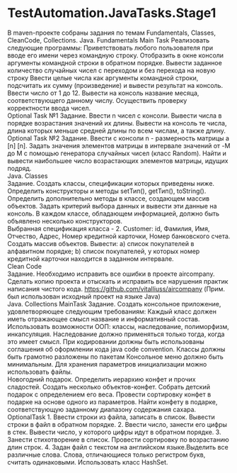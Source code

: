 # TestAutomation.JavaTasks.Stage1

В maven-проекте собраны задания по темам Fundamentals, Classes, CleanCode, Collections. 
Java. Fundamentals 
 Main Task
  Реализовать следующие программы:      Приветствовать любого пользователя при вводе его имени через командную строку.      Отобразить в окне консоли аргументы командной строки в обратном порядке.      Вывести заданное количество случайных чисел с переходом и без перехода на новую строку      Ввести целые числа как аргументы командной строки, подсчитать их сумму (произведение) и вывести результат на консоль.      Ввести число от 1 до 12. Вывести на консоль название месяца, соответствующего данному числу. Осуществить проверку корректности ввода чисел.  
 Optional Task №1 
  Задание. Ввести n чисел с консоли.      Вывести числа в порядке возрастания значений их длины.      Вывести на консоль те числа, длина которых меньше средней длины по  всем числам, а также длину. 
 Optional Task №2
  Задание. Ввести с консоли n - размерность матрицы a [n] [n]. Задать значения элементов матрицы в интервале значений от -M до M с помощью генератора случайных чисел (класс Random). Найти и вывести наибольшее число возрастающих элементов матрицы, идущих подряд.  
Java. Classes  
  Задание. Создать классы, спецификации которых приведены ниже. Определить конструкторы и методы setТип(), getТип(), toString(). Определить дополнительно методы в классе, создающем массив объектов. Задать критерий выбора данных и вывести эти данные на консоль. В каждом классе, обладающем информацией, должно быть объявлено несколько конструкторов.  
  Выбранная спецификация класса - 2. Customer: id, Фамилия, Имя, Отчество, Адрес, Номер кредитной карточки, Номер банковского счета. Создать массив объектов. Вывести: a) список покупателей в алфавитном порядке; b) список покупателей, у которых номер кредитной карточки находится в заданном интервале.  
Clean Code  
  Задание. Необходимо исправить все ошибки в проекте aircompany. Сделать копию проекта и отыскать и исправить все нарушения практик написания чистого кода. https://github.com/vitalliuss/aircompany (Прим. был использован исходный проект на языке Java)  
Java. Collections 
 MainTask
   Задание. Создать консольное приложение, удовлетворяющее следующим требованиям:    Каждый класс должен иметь отражающее смысл название и информативный состав.   Использовать возможности ООП: классы, наследование, полиморфизм, инкапсуляция.   Наследование должно применяться только тогда, когда это имеет смысл.   При кодировании должны быть использованы соглашения об оформлении кода java code convention.   Классы должны быть грамотно разложены по пакетам   Консольное меню должно быть минимальным.   Для хранения параметров инициализации можно использовать файлы.    
   Новогодний подарок. Определить иерархию конфет и прочих сладостей. Создать несколько объектов-конфет.   Собрать детский подарок с определением его веса. Провести сортировку конфет в подарке на основе одного из параметров.   Найти конфету в подарке, соответствующую заданному диапазону содержания сахара. 
 OptionalTask 
    1.   Ввести строки из файла, записать в список. Вывести строки в файл в обратном порядке. 
    2.   Ввести число, занести его цифры в стек. Вывести число, у которого цифры идут в обратном порядке. 
    3.   Занести стихотворение в список. Провести сортировку по возрастанию длин строк. 
    4.   Задан файл с текстом на английском языке.Выделить все различные слова.      Слова, отличающиеся только регистром букв, считать одинаковыми. Использовать класс HashSet.
